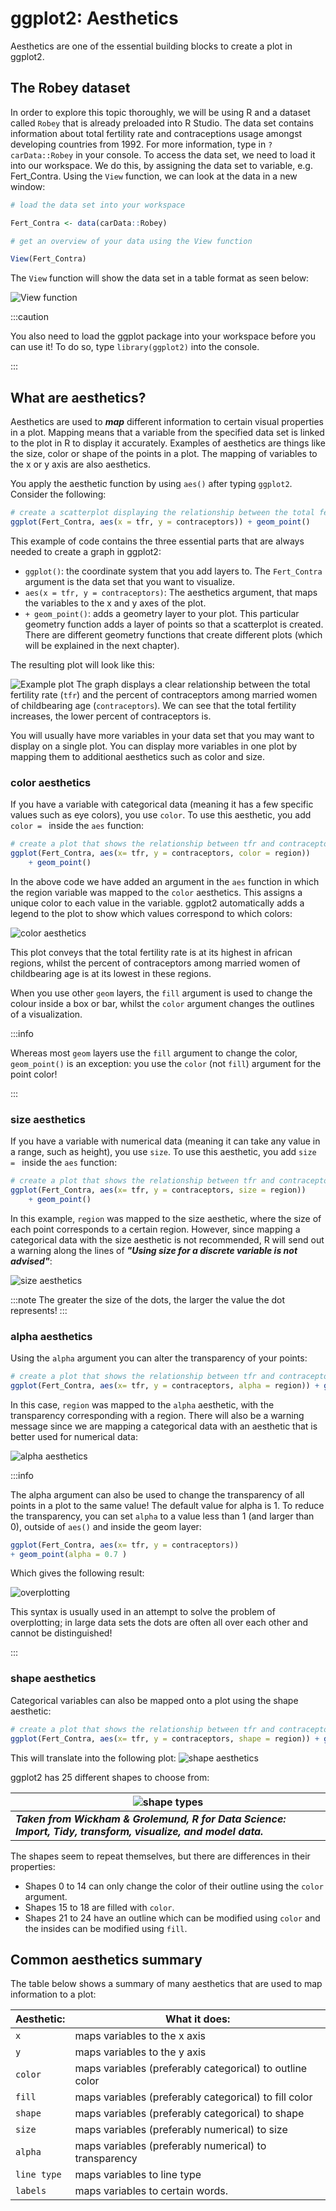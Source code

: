 # ggplot2: Aesthetics

Aesthetics are one of the essential building blocks to create a plot in ggplot2. 
## The Robey dataset

In order to explore this topic thoroughly, we will be using R and a dataset called `Robey` that is already preloaded into R Studio. The data set contains information about total fertility rate and contraceptions usage amongst developing countries from 1992. For more information, type in `?carData::Robey` in your console. To access the data set, we need to load it into our workspace. We do this, by assigning the data set to variable, e.g. Fert_Contra. Using the `View` function, we can look at the data in a new window:

```r
# load the data set into your workspace

Fert_Contra <- data(carData::Robey)

# get an overview of your data using the View function

View(Fert_Contra)
```

The `View` function will show the data set in a table format as seen below:

![View function](./Images/ggplot_aesthetics1.png)

:::caution

You also need to load the ggplot package into your workspace before you can use it! To do so, type `library(ggplot2)` into the console.

:::

## What are aesthetics?

Aesthetics are used to ***map*** different information to certain visual properties in a plot. Mapping means that a variable from the specified data set is linked to the plot in R to display it accurately. Examples of aesthetics are things like the size, color or shape of the points in a plot. The mapping of variables to the x or y axis are also aesthetics.

You apply the aesthetic function by using `aes()` after typing `ggplot2`. Consider the following:

```r 
# create a scatterplot displaying the relationship between the total fertility rate 
ggplot(Fert_Contra, aes(x = tfr, y = contraceptors)) + geom_point()
```
This example of code contains the three essential parts that are always needed to create a graph in ggplot2:

- `ggplot()`: the coordinate system that you add layers to. The `Fert_Contra` argument is the data set that you want to visualize.
- `aes(x = tfr, y = contraceptors)`: The aesthetics argument, that maps the variables to the x and y axes of the plot.
- `+ geom_point()`:  adds a geometry layer to your plot. This particular geometry function adds a layer of points so that a scatterplot is created. There are different geometry functions that create different plots (which will be explained in the next chapter).

The resulting plot will look like this:

![Example plot](./Images/ggplot_aesthetics2.png)
The graph displays a clear relationship between the total fertility rate (`tfr`) and the percent of contraceptors among married women of childbearing age (`contraceptors`). We can see that the total fertility increases, the lower percent of contraceptors is.


You will usually have more variables in your data set that you may want to display on a single plot. You can display more variables in one plot by mapping them to additional aesthetics such as color and size.

### color aesthetics

If you have a variable with categorical data (meaning it has a few specific values such as eye colors), you use `color`. To use this aesthetic, you add `color = `    inside the `aes` function:

``` r 
# create a plot that shows the relationship between tfr and contraceptors amongst different regions 
ggplot(Fert_Contra, aes(x= tfr, y = contraceptors, color = region)) 
    + geom_point()
```
In the above code we have added an argument in the `aes` function in which the region variable was mapped to the `color` aesthetics. This assigns a unique color to each value in the variable. ggplot2 automatically adds a legend to the plot to show which values correspond to which colors:

![color aesthetics](./Images/ggplot_aesthetics3.png)

This plot conveys that the total fertility rate is at its highest in african regions, whilst the percent of contraceptors among married women of childbearing age is at its lowest in these regions. 

When you use other `geom` layers, the `fill` argument is used to change the colour inside a box or bar, whilst the `color` argument changes the outlines of a visualization.

:::info

Whereas most `geom` layers use the `fill` argument to change the color, `geom_point()` is an exception: you use the `color` (not `fill`) argument for the point color!

:::

### size aesthetics
If you have a variable with numerical data (meaning it can take any value in a range, such as height), you use `size`. To use this aesthetic, you add `size = `    inside the `aes` function:

``` r 
# create a plot that shows the relationship between tfr and contraceptors amongst different regions 
ggplot(Fert_Contra, aes(x= tfr, y = contraceptors, size = region)) 
    + geom_point()
```
In this example, `region` was mapped to the size aesthetic, where the size of each point corresponds to a certain region. However, since mapping a categorical data with the size aesthetic is not recommended, R will send out a warning along the lines of ***"Using size for a discrete variable is not advised"***:


![size aesthetics](./Images/ggplot_aesthetics4.png)

:::note
The greater the size of the dots, the larger the value the dot represents!
:::

### alpha aesthetics

Using the `alpha` argument you can alter the transparency of your points:

```r 
# create a plot that shows the relationship between tfr and contraceptors amongst different regions 
ggplot(Fert_Contra, aes(x= tfr, y = contraceptors, alpha = region)) + geom_point()
``` 
In this case, `region` was mapped to the `alpha` aesthetic, with the transparency corresponding with a region. There will also be a warning message since we are mapping a categorical data with an aesthetic that is better used for numerical data:

![alpha aesthetics](./Images/ggplot_aesthetics5.png)

:::info

The alpha argument can also be used to change the transparency of all points in a plot to the same value! The default value for alpha is 1.  To reduce the transparency, you can set `alpha` to a value less than 1 (and larger than 0), outside of `aes()` and inside the geom layer:

```r
ggplot(Fert_Contra, aes(x= tfr, y = contraceptors))
+ geom_point(alpha = 0.7 )

```

Which gives the following result:

![overplotting](./Images/ggplot_aesthetics6.png)

This syntax is usually used in an attempt to solve the problem of overplotting; in large data sets the dots are often all over each other and cannot be distinguished!

:::


### shape aesthetics
Categorical variables can also be mapped onto a plot using the shape aesthetic:

```r
# create a plot that shows the relationship between tfr and contraceptors amongst different regions 
ggplot(Fert_Contra, aes(x= tfr, y = contraceptors, shape = region)) + geom_point()

```
This will translate into the following plot:
![shape aesthetics](./Images/ggplot_aesthetics7.png)

ggplot2 has 25 different shapes to choose from:

| ![shape types](./Images/ggplot_aesthetics8.png)     | 
|--------------|
| ***Taken from Wickham & Grolemund, R for Data Science: Import, Tidy, transform, visualize, and model data.***     | 

The shapes seem to repeat themselves, but there are differences in their properties:
- Shapes 0 to 14 can only change the color of their outline using the `color` argument.
- Shapes 15 to 18 are filled with `color`.
- Shapes 21 to 24 have an outline which can be modified using `color` and the insides can be modified using `fill`.



## Common aesthetics summary

The table below shows a summary of many aesthetics that are used to map information to a plot:

| Aesthetic:     | What it does:     | 
|--------------|-----------|
| `x`      | maps variables to the x axis     | 
| `y`   | maps variables to the y axis  | 
|  `color` |  maps variables (preferably categorical) to outline color  | 
| `fill`       |  maps variables (preferably categorical) to fill color  | 
|  `shape`  |  maps variables (preferably categorical) to shape  | 
|  `size`|  maps variables (preferably numerical) to size  | 
|  `alpha`     |   maps variables (preferably numerical) to transparency | 
|  `line type`     |   maps variables to line type | 
|  `labels`     |   maps variables to certain words.  | 